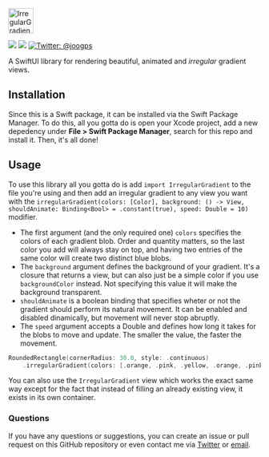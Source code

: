 <img src="../assets/title.gif" height=50 alt="IrregularGradient"/>
<p>
    <img src="https://img.shields.io/badge/iOS-13.0+-blue.svg" />
    <img src="https://img.shields.io/badge/-SwiftUI-red.svg" />
    <a href="https://twitter.com/joogps">
        <img src="https://img.shields.io/badge/Contact-@joogps-lightgrey.svg?style=social&logo=twitter" alt="Twitter: @joogps" />
    </a>
</p>

A SwiftUI library for rendering beautiful, animated  and _irregular_ gradient views.

## Installation

Since this is a Swift package, it can be installed via the Swift Package Manager. To do this, all you gotta do is open your Xcode project, add a new depedency under **File > Swift Package Manager**, search for this repo and install it. Then, it's all done!

## Usage

To use this library all you gotta do is add `import IrregularGradient` to the file you're using and then add an irregular gradient to any view you want with the `irregularGradient(colors: [Color], background: () -> View, shouldAnimate: Binding<Bool> = .constant(true), speed: Double = 10)` modifier. 

- The first argument (and the only required one) `colors` specifies the colors of each gradient blob. Order and quantity matters, so the last color you add will always stay on top, and having two entries of the same color will create two distinct blue blobs.
- The `background` argument defines the background of your gradient. It's a closure that returns a view, but can also just be a simple color if you use `backgroundColor` instead. Not specifying this value it will make the background transparent. 
- `shouldAnimate` is a boolean binding that specifies wheter or not the gradient should perform its natural movement. It can be enabled and disabled dinamically, but movement will never stop abruptly.
- The `speed` argument accepts a Double and defines how long it takes for the blobs to move and update. The smaller the value, the faster the movement.

```swift
RoundedRectangle(cornerRadius: 30.0, style: .continuous)
    .irregularGradient(colors: [.orange, .pink, .yellow, .orange, .pink, .yellow], backgroundColor: .orange)
```

You can also use the `IrregularGradient` view which works the exact same way except for the fact that instead of filling an already existing view, it exists in its own container.

### Questions

If you have any questions or suggestions, you can create an issue or pull request on this GitHub repository or even contact me via [Twitter](https://twitter.com/joogps) or [email](joogps@gmail.com).
